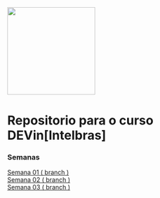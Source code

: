 <img src="https://devinhouse.tech/wp-content/uploads/sites/2/2021/12/logo-dev-in-01.png" alt="" style="width: auto; height: 200px;">

<div style="display: inline-block; align-items: center">
<img src="https://img.shields.io/badge/HTML-239120?style=for-the-badge&logo=html5&logoColor=white" alt="">
<img src="https://img.shields.io/badge/CSS-239120?&style=for-the-badge&logo=css3&logoColor=white" alt="">
<img src="https://img.shields.io/badge/JavaScript-F7DF1E?style=for-the-badge&logo=javascript&logoColor=black" alt="">
</div>
<h1>Repositorio para o curso DEVin[Intelbras]</h1>

<h3>Semanas</h3>
<a href="https://github.com/Matheusvicentesn/DEVinHouse/tree/semana01">Semana 01 ( branch ) </a><br>
<a href="https://github.com/Matheusvicentesn/DEVinHouse/tree/Semana02">Semana 02 ( branch ) </a><br>
<a href="https://github.com/Matheusvicentesn/DEVinHouse/tree/semana03">Semana 03 ( branch ) </a><br>

